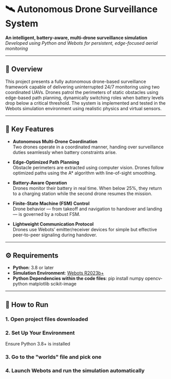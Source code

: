 # 🛰️ Autonomous Drone Surveillance System

**An intelligent, battery-aware, multi-drone surveillance simulation**  
*Developed using Python and Webots for persistent, edge-focused aerial monitoring*

---

## 📖 Overview

This project presents a fully autonomous drone-based surveillance framework capable of delivering uninterrupted 24/7 monitoring using two coordinated UAVs. Drones patrol the perimeters of static obstacles using edge-based path planning, dynamically switching roles when battery levels drop below a critical threshold. The system is implemented and tested in the Webots simulation environment using realistic physics and virtual sensors.

---

## 🎯 Key Features

- **Autonomous Multi-Drone Coordination**  
  Two drones operate in a coordinated manner, handing over surveillance duties seamlessly when battery constraints arise.

- **Edge-Optimized Path Planning**  
  Obstacle perimeters are extracted using computer vision. Drones follow optimized paths using the A* algorithm with line-of-sight smoothing.

- **Battery-Aware Operation**  
  Drones monitor their battery in real time. When below 25%, they return to a charging station while the second drone resumes the mission.

- **Finite-State Machine (FSM) Control**  
  Drone behavior — from takeoff and navigation to handover and landing — is governed by a robust FSM.

- **Lightweight Communication Protocol**  
  Drones use Webots’ emitter/receiver devices for simple but effective peer-to-peer signaling during handover.

---

## ⚙️ Requirements

- **Python**: 3.8 or later
- **Simulation Environment**: [Webots R2023b+](https://cyberbotics.com/)
- **Python Dependencies within the code files**: pip install numpy opencv-python matplotlib scikit-image

---

## 🚀 How to Run

### 1. Open project files downloaded

### 2. Set Up Your Environment
Ensure Python 3.8+ is installed 

### 3. Go to the "worlds" file and pick one

### 4. Launch Webots and run the simulation automatically


